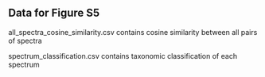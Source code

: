 ## Data for Figure S5

all_spectra_cosine_similarity.csv contains cosine similarity between all pairs of spectra

spectrum_classification.csv contains taxonomic classification of each spectrum
